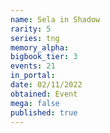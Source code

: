 ```yaml
---
name: Sela in Shadow
rarity: 5
series: tng
memory_alpha:
bigbook_tier: 3
events: 21
in_portal:
date: 02/11/2022
obtained: Event
mega: false
published: true
---
```



